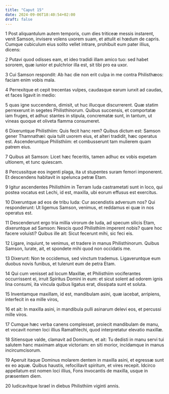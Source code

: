```yaml
---
title: "Caput 15"
date: 2024-09-06T18:40:54+02:00
draft: false
---
```




1 Post aliquantulum autem temporis, cum dies triticeæ messis instarent, venit Samson, invisere volens uxorem suam, et attulit ei hœdum de capris. Cumque cubiculum eius solito vellet intrare, prohibuit eum pater illius, dicens:

2 Putavi quod odisses eam, et ideo tradidi illam amico tuo: sed habet sororem, quæ iunior et pulchrior illa est, sit tibi pro ea uxor.

3 Cui Samson respondit: Ab hac die non erit culpa in me contra Philisthæos: faciam enim vobis mala.

4 Perrexitque et cepit trecentas vulpes, caudasque earum iunxit ad caudas, et faces ligavit in medio:

5 quas igne succendens, dimisit, ut huc illucque discurrerent. Quæ statim perrexerunt in segetes Philisthinorum. Quibus succensis, et comportatæ iam fruges, et adhuc stantes in stipula, concrematæ sunt, in tantum, ut vineas quoque et oliveta flamma consumeret.

6 Dixeruntque Philisthiim: Quis fecit hanc rem? Quibus dictum est: Samson gener Thamnathæi: quia tulit uxorem eius, et alteri tradidit, hæc operatus est. Ascenderuntque Philisthiim: et combusserunt tam mulierem quam patrem eius.

7 Quibus ait Samson: Licet hæc feceritis, tamen adhuc ex vobis expetam ultionem, et tunc quiescam.

8 Percussitque eos ingenti plaga, ita ut stupentes suram femori imponerent. Et descendens habitavit in spelunca petræ Etam.

9 Igitur ascendentes Philisthiim in Terram Iuda castrametati sunt in loco, qui postea vocatus est Lechi, id est, maxilla, ubi eorum effusus est exercitus.

10 Dixeruntque ad eos de tribu Iuda: Cur ascendistis adversum nos? Qui responderunt: Ut ligemus Samson, venimus, et reddamus ei quæ in nos operatus est.

11 Descenderunt ergo tria millia virorum de Iuda, ad specum silicis Etam, dixeruntque ad Samson: Nescis quod Philisthiim imperent nobis? quare hoc facere voluisti? Quibus ille ait: Sicut fecerunt mihi, sic feci eis.

12 Ligare, inquiunt, te venimus, et tradere in manus Philisthinorum. Quibus Samson, Iurate, ait, et spondete mihi quod non occidatis me.

13 Dixerunt: Non te occidemus, sed vinctum trademus. Ligaveruntque eum duobus novis funibus, et tulerunt eum de petra Etam.

14 Qui cum venisset ad locum Maxillæ, et Philisthiim vociferantes occurrissent ei, irruit Spiritus Domini in eum: et sicut solent ad odorem ignis lina consumi, ita vincula quibus ligatus erat, dissipata sunt et soluta.

15 Inventamque maxillam, id est, mandibulam asini, quæ iacebat, arripiens, interfecit in ea mille viros,

16 et ait: In maxilla asini, in mandibula pulli asinarum delevi eos, et percussi mille viros.

17 Cumque hæc verba canens complesset, proiecit mandibulam de manu, et vocavit nomen loci illius Ramathlechi, quod interpretatur elevatio maxillæ.

18 Sitiensque valde, clamavit ad Dominum, et ait: Tu dedisti in manu servi tui salutem hanc maximam atque victoriam: en siti morior, incidamque in manus incircumcisorum.

19 Aperuit itaque Dominus molarem dentem in maxilla asini, et egressæ sunt ex eo aquæ. Quibus haustis, refocillavit spiritum, et vires recepit. Idcirco appellatum est nomen loci illius, Fons invocantis de maxilla, usque in præsentem diem.

20 Iudicavitque Israel in diebus Philisthiim viginti annis.

